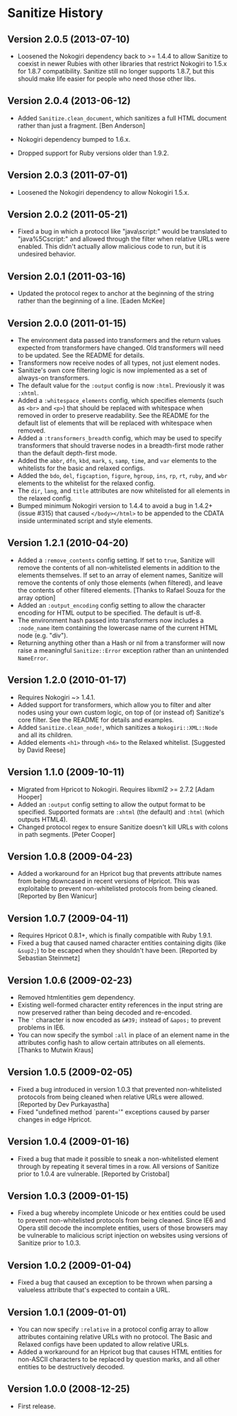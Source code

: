 Sanitize History
================================================================================

Version 2.0.5 (2013-07-10)
--------------------------

* Loosened the Nokogiri dependency back to >= 1.4.4 to allow Sanitize to coexist
  in newer Rubies with other libraries that restrict Nokogiri to 1.5.x for 1.8.7
  compatibility. Sanitize still no longer supports 1.8.7, but this should make
  life easier for people who need those other libs.


Version 2.0.4 (2013-06-12)
--------------------------

* Added `Sanitize.clean_document`, which sanitizes a full HTML document rather
  than just a fragment. [Ben Anderson]

* Nokogiri dependency bumped to 1.6.x.

* Dropped support for Ruby versions older than 1.9.2.


Version 2.0.3 (2011-07-01)
--------------------------

* Loosened the Nokogiri dependency to allow Nokogiri 1.5.x.


Version 2.0.2 (2011-05-21)
--------------------------

* Fixed a bug in which a protocol like "java\script:" would be translated to
  "java%5Cscript:" and allowed through the filter when relative URLs were
  enabled. This didn't actually allow malicious code to run, but it is
  undesired behavior.


Version 2.0.1 (2011-03-16)
--------------------------

* Updated the protocol regex to anchor at the beginning of the string rather
  than the beginning of a line. [Eaden McKee]


Version 2.0.0 (2011-01-15)
--------------------------

* The environment data passed into transformers and the return values expected
  from transformers have changed. Old transformers will need to be updated.
  See the README for details.
* Transformers now receive nodes of all types, not just element nodes.
* Sanitize's own core filtering logic is now implemented as a set of always-on
  transformers.
* The default value for the `:output` config is now `:html`. Previously it was
  `:xhtml`.
* Added a `:whitespace_elements` config, which specifies elements (such as
  `<br>` and `<p>`) that should be replaced with whitespace when removed in
  order to preserve readability. See the README for the default list of
  elements that will be replaced with whitespace when removed.
* Added a `:transformers_breadth` config, which may be used to specify
  transformers that should traverse nodes in a breadth-first mode rather than
  the default depth-first mode.
* Added the `abbr`, `dfn`, `kbd`, `mark`, `s`, `samp`, `time`, and `var`
  elements to the whitelists for the basic and relaxed configs.
* Added the `bdo`, `del`, `figcaption`, `figure`, `hgroup`, `ins`, `rp`, `rt`,
  `ruby`, and `wbr` elements to the whitelist for the relaxed config.
* The `dir`, `lang`, and `title` attributes are now whitelisted for all
  elements in the relaxed config.
* Bumped minimum Nokogiri version to 1.4.4 to avoid a bug in 1.4.2+
  (issue #315) that caused `</body></html>` to be appended to the CDATA inside
  unterminated script and style elements.


Version 1.2.1 (2010-04-20)
--------------------------

* Added a `:remove_contents` config setting. If set to `true`, Sanitize will
  remove the contents of all non-whitelisted elements in addition to the
  elements themselves. If set to an array of element names, Sanitize will
  remove the contents of only those elements (when filtered), and leave the
  contents of other filtered elements. [Thanks to Rafael Souza for the array
  option]
* Added an `:output_encoding` config setting to allow the character encoding
  for HTML output to be specified. The default is utf-8.
* The environment hash passed into transformers now includes a `:node_name`
  item containing the lowercase name of the current HTML node (e.g. "div").
* Returning anything other than a Hash or nil from a transformer will now
  raise a meaningful `Sanitize::Error` exception rather than an unintended
  `NameError`.


Version 1.2.0 (2010-01-17)
--------------------------

* Requires Nokogiri ~> 1.4.1.
* Added support for transformers, which allow you to filter and alter nodes
  using your own custom logic, on top of (or instead of) Sanitize's core
  filter. See the README for details and examples.
* Added `Sanitize.clean_node!`, which sanitizes a `Nokogiri::XML::Node` and
  all its children.
* Added elements `<h1>` through `<h6>` to the Relaxed whitelist. [Suggested by
  David Reese]


Version 1.1.0 (2009-10-11)
--------------------------

* Migrated from Hpricot to Nokogiri. Requires libxml2 >= 2.7.2 [Adam Hooper]
* Added an `:output` config setting to allow the output format to be
  specified. Supported formats are `:xhtml` (the default) and `:html` (which
  outputs HTML4).
* Changed protocol regex to ensure Sanitize doesn't kill URLs with colons in
  path segments. [Peter Cooper]


Version 1.0.8 (2009-04-23)
--------------------------

* Added a workaround for an Hpricot bug that prevents attribute names from
  being downcased in recent versions of Hpricot. This was exploitable to
  prevent non-whitelisted protocols from being cleaned. [Reported by Ben
  Wanicur]


Version 1.0.7 (2009-04-11)
--------------------------

* Requires Hpricot 0.8.1+, which is finally compatible with Ruby 1.9.1.
* Fixed a bug that caused named character entities containing digits (like
  `&sup2;`) to be escaped when they shouldn't have been. [Reported by
  Sebastian Steinmetz]


Version 1.0.6 (2009-02-23)
--------------------------

* Removed htmlentities gem dependency.
* Existing well-formed character entity references in the input string are now
  preserved rather than being decoded and re-encoded.
* The `'` character is now encoded as `&#39;` instead of `&apos;` to prevent
  problems in IE6.
* You can now specify the symbol `:all` in place of an element name in the
  attributes config hash to allow certain attributes on all elements. [Thanks
  to Mutwin Kraus]


Version 1.0.5 (2009-02-05)
--------------------------

* Fixed a bug introduced in version 1.0.3 that prevented non-whitelisted
  protocols from being cleaned when relative URLs were allowed. [Reported by
  Dev Purkayastha]
* Fixed "undefined method `parent='" exceptions caused by parser changes in
  edge Hpricot.


Version 1.0.4 (2009-01-16)
--------------------------

* Fixed a bug that made it possible to sneak a non-whitelisted element through
  by repeating it several times in a row. All versions of Sanitize prior to
  1.0.4 are vulnerable. [Reported by Cristobal]


Version 1.0.3 (2009-01-15)
--------------------------

* Fixed a bug whereby incomplete Unicode or hex entities could be used to
  prevent non-whitelisted protocols from being cleaned. Since IE6 and Opera
  still decode the incomplete entities, users of those browsers may be
  vulnerable to malicious script injection on websites using versions of
  Sanitize prior to 1.0.3.


Version 1.0.2 (2009-01-04)
--------------------------

* Fixed a bug that caused an exception to be thrown when parsing a valueless
  attribute that's expected to contain a URL.


Version 1.0.1 (2009-01-01)
--------------------------

* You can now specify `:relative` in a protocol config array to allow
  attributes containing relative URLs with no protocol. The Basic and Relaxed
  configs have been updated to allow relative URLs.
* Added a workaround for an Hpricot bug that causes HTML entities for
  non-ASCII characters to be replaced by question marks, and all other
  entities to be destructively decoded.


Version 1.0.0 (2008-12-25)
--------------------------

* First release.

